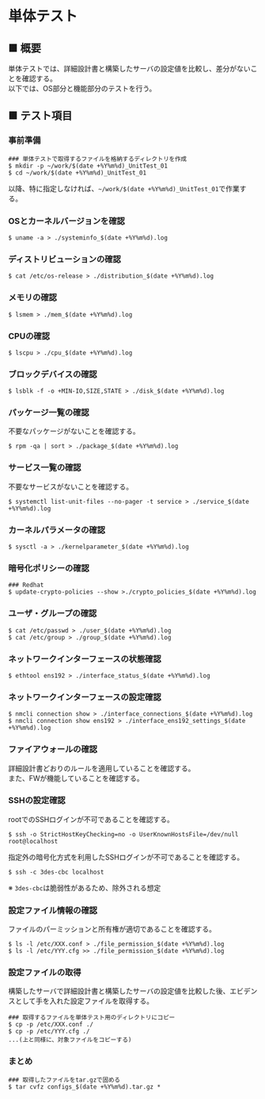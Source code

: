 # 単体テスト
## ■ 概要
単体テストでは、詳細設計書と構築したサーバの設定値を比較し、差分がないことを確認する。  
以下では、OS部分と機能部分のテストを行う。

## ■ テスト項目
### 事前準備
```
### 単体テストで取得するファイルを格納するディレクトリを作成
$ mkdir -p ~/work/$(date +%Y%m%d)_UnitTest_01
$ cd ~/work/$(date +%Y%m%d)_UnitTest_01
```
以降、特に指定しなければ、`~/work/$(date +%Y%m%d)_UnitTest_01`で作業する。
### OSとカーネルバージョンを確認
```
$ uname -a > ./systeminfo_$(date +%Y%m%d).log
```
### ディストリビューションの確認
```
$ cat /etc/os-release > ./distribution_$(date +%Y%m%d).log
```
### メモリの確認
```
$ lsmem > ./mem_$(date +%Y%m%d).log
```
### CPUの確認
```
$ lscpu > ./cpu_$(date +%Y%m%d).log
```
### ブロックデバイスの確認
```
$ lsblk -f -o +MIN-IO,SIZE,STATE > ./disk_$(date +%Y%m%d).log
```
### パッケージ一覧の確認
不要なパッケージがないことを確認する。
```
$ rpm -qa | sort > ./package_$(date +%Y%m%d).log
```
### サービス一覧の確認
不要なサービスがないことを確認する。
```
$ systemctl list-unit-files --no-pager -t service > ./service_$(date +%Y%m%d).log
```
### カーネルパラメータの確認
```
$ sysctl -a > ./kernelparameter_$(date +%Y%m%d).log
```
### 暗号化ポリシーの確認
```
### Redhat
$ update-crypto-policies --show >./crypto_policies_$(date +%Y%m%d).log
```
### ユーザ・グループの確認
```
$ cat /etc/passwd > ./user_$(date +%Y%m%d).log
$ cat /etc/group > ./group_$(date +%Y%m%d).log
```
### ネットワークインターフェースの状態確認
```
$ ethtool ens192 > ./interface_status_$(date +%Y%m%d).log
```
### ネットワークインターフェースの設定確認
```
$ nmcli connection show > ./interface_connections_$(date +%Y%m%d).log
$ nmcli connection show ens192 > ./interface_ens192_settings_$(date +%Y%m%d).log
```
### ファイアウォールの確認
詳細設計書どおりのルールを適用していることを確認する。  
また、FWが機能していることを確認する。
### SSHの設定確認
rootでのSSHログインが不可であることを確認する。
```
$ ssh -o StrictHostKeyChecking=no -o UserKnownHostsFile=/dev/null root@localhost
```
指定外の暗号化方式を利用したSSHログインが不可であることを確認する。
```
$ ssh -c 3des-cbc localhost
```
※ `3des-cbc`は脆弱性があるため、除外される想定
### 設定ファイル情報の確認
ファイルのパーミッションと所有権が適切であることを確認する。
```
$ ls -l /etc/XXX.conf > ./file_permission_$(date +%Y%m%d).log
$ ls -l /etc/YYY.cfg >> ./file_permission_$(date +%Y%m%d).log
```
### 設定ファイルの取得
構築したサーバで詳細設計書と構築したサーバの設定値を比較した後、エビデンスとして手を入れた設定ファイルを取得する。  
```
### 取得するファイルを単体テスト用のディレクトリにコピー
$ cp -p /etc/XXX.conf ./
$ cp -p /etc/YYY.cfg ./
...(上と同様に、対象ファイルをコピーする)
```
### まとめ
```
### 取得したファイルをtar.gzで固める
$ tar cvfz configs_$(date +%Y%m%d).tar.gz *
```
